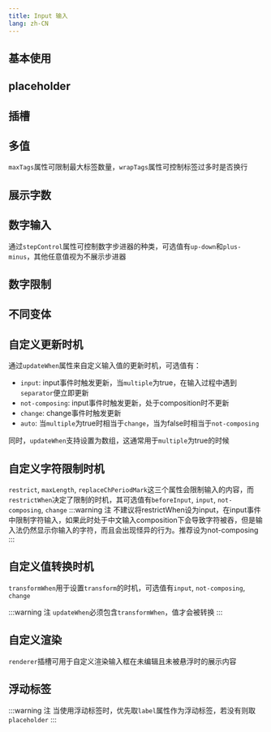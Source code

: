 ```yaml
---
title: Input 输入
lang: zh-CN
---
```


## 基本使用

<!-- @Code:basicUsage -->

## placeholder

<!-- @Code:placeholder -->

## 插槽

<!-- @Code:slots -->

## 多值
`maxTags`属性可限制最大标签数量，`wrapTags`属性可控制标签过多时是否换行
<!-- @Code:multiple -->

## 展示字数

<!-- @Code:showLengthInfo -->

## 数字输入

通过`stepControl`属性可控制数字步进器的种类，可选值有`up-down`和`plus-minus`，其他任意值视为不展示步进器

<!-- @Code:typeNumber -->

## 数字限制

<!-- @Code:restrictNumber -->

## 不同变体

<!-- @Code:differentVariants -->

## 自定义更新时机
通过`updateWhen`属性来自定义输入值的更新时机，可选值有：
- `input`: input事件时触发更新，当`multiple`为true，在输入过程中遇到`separator`便立即更新
- `not-composing`: input事件时触发更新，处于composition时不更新
- `change`: change事件时触发更新
- `auto`: 当`multiple`为true时相当于`change`，当为false时相当于`not-composing`

同时，`updateWhen`支持设置为数组，这通常用于`multiple`为true的时候
<!-- @Code:updateWhen -->

## 自定义字符限制时机
`restrict`, `maxLength`, `replaceChPeriodMark`这三个属性会限制输入的内容，而`restrictWhen`决定了限制的时机，其可选值有`beforeInput`, `input`, `not-composing`, `change`
:::warning 注
不建议将restrictWhen设为input，在input事件中限制字符输入，如果此时处于中文输入composition下会导致字符被吞，但是输入法仍然显示你输入的字符，而且会出现怪异的行为。推荐设为not-composing
:::
<!-- @Code:restrictWhen -->

## 自定义值转换时机
`transformWhen`用于设置`transform`的时机，可选值有`input`, `not-composing`, `change`

<!-- @Code:transformWhen -->
:::warning 注
`updateWhen`必须包含`transformWhen`，值才会被转换
:::

## 自定义渲染

`renderer`插槽可用于自定义渲染输入框在未编辑且未被悬浮时的展示内容

<!-- @Code:renderer -->

## 浮动标签

<!-- @Code:floatLabel -->

:::warning 注
当使用浮动标签时，优先取`label`属性作为浮动标签，若没有则取`placeholder`
:::
